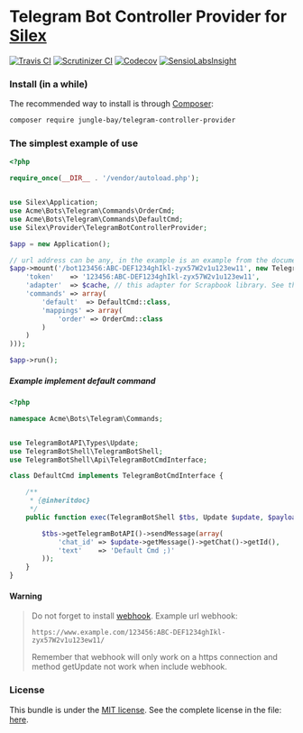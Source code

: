 # Telegram Bot Controller Provider for [Silex](https://silex.symfony.com/)

[![Travis CI](https://img.shields.io/travis/jungle-bay/telegram-bot-controller-provider.svg?style=flat)](https://travis-ci.org/jungle-bay/telegram-bot-controller-provider)
[![Scrutinizer CI](https://img.shields.io/scrutinizer/g/jungle-bay/telegram-bot-controller-provider.svg?style=flat)](https://scrutinizer-ci.com/g/jungle-bay/telegram-bot-controller-provider)
[![Codecov](https://img.shields.io/codecov/c/github/jungle-bay/telegram-bot-controller-provider.svg?style=flat)](https://codecov.io/gh/jungle-bay/telegram-bot-controller-provider)
[![SensioLabsInsight](https://img.shields.io/sensiolabs/i/46abe828-3d9f-4ef4-9663-aaa94d6239f4.svg?style=flat)](https://insight.sensiolabs.com/projects/46abe828-3d9f-4ef4-9663-aaa94d6239f4)

### Install (in a while)

The recommended way to install is through [Composer](https://getcomposer.org):

```bash
composer require jungle-bay/telegram-controller-provider
```

### The simplest example of use

```php
<?php

require_once(__DIR__ . '/vendor/autoload.php');


use Silex\Application;
use Acme\Bots\Telegram\Commands\OrderCmd;
use Acme\Bots\Telegram\Commands\DefaultCmd;
use Silex\Provider\TelegramBotControllerProvider;

$app = new Application();

// url address can be any, in the example is an example from the documentation.
$app->mount('/bot123456:ABC-DEF1234ghIkl-zyx57W2v1u123ew11', new TelegramBotControllerProvider(array(
    'token'    => '123456:ABC-DEF1234ghIkl-zyx57W2v1u123ew11',
    'adapter'  => $cache, // this adapter for Scrapbook library. See the complete: https://github.com/matthiasmullie/scrapbook#adapters
    'commands' => array(
        'default'  => DefaultCmd::class,
        'mappings' => array(
            'order' => OrderCmd::class
        )
    )
)));

$app->run();
```

##### Example implement default command

```php
<?php

namespace Acme\Bots\Telegram\Commands;


use TelegramBotAPI\Types\Update;
use TelegramBotShell\TelegramBotShell;
use TelegramBotShell\Api\TelegramBotCmdInterface;

class DefaultCmd implements TelegramBotCmdInterface {

    /**
     * {@inheritdoc}
     */
    public function exec(TelegramBotShell $tbs, Update $update, $payload = null) {

        $tbs->getTelegramBotAPI()->sendMessage(array(
            'chat_id' => $update->getMessage()->getChat()->getId(),
            'text'    => 'Default Cmd ;)'
        ));
    }
}
```

#### Warning

> Do not forget to install [webhook](https://core.telegram.org/bots/api#setwebhook).
> Example url webhook:
>
> `https://www.example.com/123456:ABC-DEF1234ghIkl-zyx57W2v1u123ew11/`
>
> Remember that webhook will only work on a https connection and method getUpdate not work when include webhook.

### License

This bundle is under the [MIT license](http://opensource.org/licenses/MIT). See the complete license in the file: [here](https://github.com/jungle-bay/telegram-bot-controller-provider/blob/master/license.txt).
